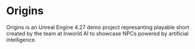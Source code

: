 # Origins

Origins is an Unreal Engine 4.27 demo project represanting playable short created by the team at Inworld AI to showcase NPCs powered by artificial intelligence.

